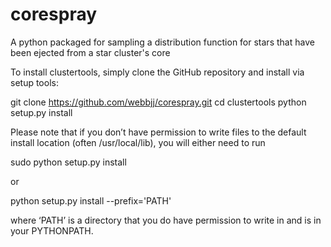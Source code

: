 # corespray
A python packaged for sampling a distribution function for stars that have been ejected from a star cluster's core

To install clustertools, simply clone the GitHub repository and install via setup tools:

git clone https://github.com/webbjj/corespray.git 
cd clustertools 
python setup.py install 

Please note that if you don’t have permission to write files to the default install location (often /usr/local/lib), you will either need to run

sudo python setup.py install 

or

python setup.py install --prefix='PATH' 

where ‘PATH’ is a directory that you do have permission to write in and is in your PYTHONPATH.
